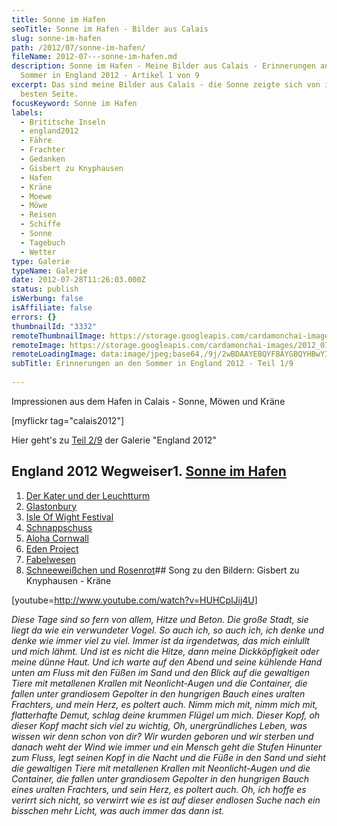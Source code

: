 ```yaml
---
title: Sonne im Hafen
seoTitle: Sonne im Hafen - Bilder aus Calais
slug: sonne-im-hafen
path: /2012/07/sonne-im-hafen/
fileName: 2012-07---sonne-im-hafen.md
description: Sonne im Hafen - Meine Bilder aus Calais - Erinnerungen an den
  Sommer in England 2012 - Artikel 1 von 9
excerpt: Das sind meine Bilder aus Calais - die Sonne zeigte sich von ihrer
  besten Seite.
focusKeyword: Sonne im Hafen
labels:
  - Brititsche Inseln
  - england2012
  - Fähre
  - Frachter
  - Gedanken
  - Gisbert zu Knyphausen
  - Hafen
  - Kräne
  - Moewe
  - Möwe
  - Reisen
  - Schiffe
  - Sonne
  - Tagebuch
  - Wetter
type: Galerie
typeName: Galerie
date: 2012-07-28T11:26:03.000Z
status: publish
isWerbung: false
isAffiliate: false
errors: {}
thumbnailId: "3332"
remoteThumbnailImage: https://storage.googleapis.com/cardamonchai-images/2012_07_nikon-1018__m.jpg
remoteImage: https://storage.googleapis.com/cardamonchai-images/2012_07_nikon-1018__l.jpg
remoteLoadingImage: data:image/jpeg;base64,/9j/2wBDAAYEBQYFBAYGBQYHBwYIChAKCgkJChQODwwQFxQYGBcUFhYaHSUfGhsjHBYWICwgIyYnKSopGR8tMC0oMCUoKSj/2wBDAQcHBwoIChMKChMoGhYaKCgoKCgoKCgoKCgoKCgoKCgoKCgoKCgoKCgoKCgoKCgoKCgoKCgoKCgoKCgoKCgoKCj/wAARCAAVACADASIAAhEBAxEB/8QAGQAAAgMBAAAAAAAAAAAAAAAAAAIBAwUE/8QAHhABAAIDAAMBAQAAAAAAAAAAAQACAwQREiExQnH/xAAYAQADAQEAAAAAAAAAAAAAAAACAwYAAf/EABgRAAMBAQAAAAAAAAAAAAAAAAABAhEx/9oADAMBAAIRAxEAPwB+xVkdirKMlyzBhts564sbUtb55PCcuTgoWLB66d4zS0tumtp7TW6bD4lKPxF9v9JmZ7l7titaD+anAgQ6dPeIZUypWdZfIYQhixLSm5CE6Y//2Q==
subTitle: Erinnerungen an den Sommer in England 2012 - Teil 1/9
  
---
```


Impressionen aus dem Hafen in Calais - Sonne, Möwen und Kräne

[myflickr tag="calais2012"]

Hier geht's zu [Teil 2/9](/2012/08/der-kater-und-der-leuchtturm/) der Galerie
"England 2012"

## England 2012 Wegweiser1. [Sonne im Hafen](http://wp.me/p533wO-Ry)

1.  [Der Kater und der Leuchtturm](/2012/08/der-kater-und-der-leuchtturm/)
1.  [Glastonbury](/2012/07/glastonbury/)
1.  [Isle Of Wight Festival](/2012/07/isle-of-wight-festival-2012/)
1.  [Schnappschuss](/2012/07/schnappschuss/)
1.  [Aloha Cornwall](/2012/07/aloa-cornwall/)
1.  [Eden Project](/2012/08/eden-project-2/)
1.  [Fabelwesen](/2012/08/fabelwesen/)
1.  [Schneeweißchen und Rosenrot](/2012/08/schneeweis-und-rosenrot/)## Song zu
    den Bildern: Gisbert zu Knyphausen - Kräne

[youtube=http://www.youtube.com/watch?v=HUHCplJij4U]

_Diese Tage sind so fern von allem,_ _Hitze und Beton._ _Die große Stadt, sie
liegt da_ _wie ein verwundeter Vogel._ _So auch ich, so auch ich,_ _ich denke
und denke_ _wie immer viel zu viel._ _Immer ist da irgendetwas,_ _das mich
einlullt und mich lähmt._ _Und ist es nicht die Hitze,_ _dann meine
Dickköpfigkeit_ _oder meine dünne Haut._ _Und ich warte auf den Abend_ _und
seine kühlende Hand_ _unten am Fluss_ _mit den Füßen im Sand und den Blick_ _auf
die gewaltigen Tiere_ _mit metallenen Krallen_ _mit Neonlicht-Augen_ _und die
Container, die fallen_ _unter grandiosem Gepolter_ _in den hungrigen Bauch_
_eines uralten Frachters,_ _und mein Herz, es poltert auch._ _Nimm mich mit,_
_nimm mich mit,_ _flatterhafte Demut,_ _schlag deine krummen Flügel um mich._
_Dieser Kopf, oh dieser Kopf_ _macht sich viel zu wichtig,_ _Oh, unergründliches
Leben,_ _was wissen wir denn schon von dir?_ _Wir wurden geboren und wir
sterben_ _und danach weht der Wind wie immer_ _und ein Mensch geht die Stufen_
_Hinunter zum Fluss,_ _legt seinen Kopf in die Nacht_ _und die Füße in den Sand
und sieht_ _die gewaltigen Tiere_ _mit metallenen Krallen_ _mit Neonlicht-Augen_
_und die Container, die fallen_ _unter grandiosem Gepolter_ _in den hungrigen
Bauch_ _eines uralten Frachters,_ _und sein Herz, es poltert auch._ _Oh, ich
hoffe es verirrt sich nicht,_ _so verwirrt wie es ist_ _auf dieser endlosen
Suche_ _nach ein bisschen mehr Licht,_ _was auch immer das dann ist._

  